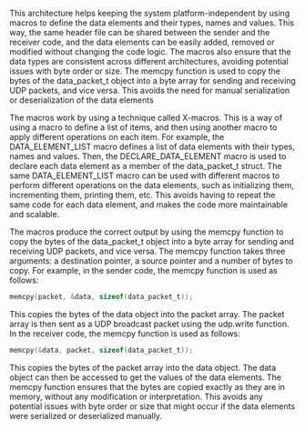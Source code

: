 This architecture helps keeping the system platform-independent by using macros to define the data elements and their types, names and values. This way, the same header file can be shared between the sender and the receiver code, and the data elements can be easily added, removed or modified without changing the code logic. The macros also ensure that the data types are consistent across different architectures, avoiding potential issues with byte order or size. The memcpy function is used to copy the bytes of the data_packet_t object into a byte array for sending and receiving UDP packets, and vice versa. This avoids the need for manual serialization or deserialization of the data elements

The macros work by using a technique called X-macros. This is a way of using a macro to define a list of items, and then using another macro to apply different operations on each item. For example, the DATA_ELEMENT_LIST macro defines a list of data elements with their types, names and values. Then, the DECLARE_DATA_ELEMENT macro is used to declare each data element as a member of the data_packet_t struct. The same DATA_ELEMENT_LIST macro can be used with different macros to perform different operations on the data elements, such as initializing them, incrementing them, printing them, etc. This avoids having to repeat the same code for each data element, and makes the code more maintainable and scalable.

The macros produce the correct output by using the memcpy function to copy the bytes of the data_packet_t object into a byte array for sending and receiving UDP packets, and vice versa. The memcpy function takes three arguments: a destination pointer, a source pointer and a number of bytes to copy. For example, in the sender code, the memcpy function is used as follows:

```c
memcpy(packet, &data, sizeof(data_packet_t));
```

This copies the bytes of the data object into the packet array. The packet array is then sent as a UDP broadcast packet using the udp.write function. In the receiver code, the memcpy function is used as follows:

```c
memcpy(&data, packet, sizeof(data_packet_t));
```

This copies the bytes of the packet array into the data object. The data object can then be accessed to get the values of the data elements. The memcpy function ensures that the bytes are copied exactly as they are in memory, without any modification or interpretation. This avoids any potential issues with byte order or size that might occur if the data elements were serialized or deserialized manually.
